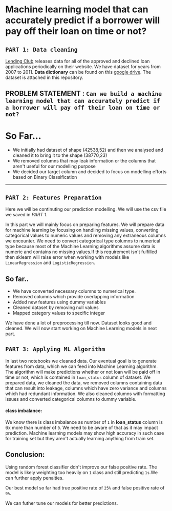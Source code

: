 # Machine learning model that can accurately predict if a borrower will pay off their loan on time or not?

`PART 1: Data cleaning`
--------------------------------------------
[Lending Club](https://www.lendingclub.com/info/download-data.action) releases data for all of the approved and declined loan applications periodically on their website. We have dataset for years from 2007 to 2011. **Data dictionary** can be found on this [google drive](https://docs.google.com/spreadsheets/d/191B2yJ4H1ZPXq0_ByhUgWMFZOYem5jFz0Y3by_7YBY4/edit). The dataset is attached in this repository.

**PROBLEM STATEMENT** : `Can we build a machine learning model that can accurately predict if a borrower will pay off their loan on time or not?`
--------------------------------------------------------------
# So Far...
* We initially had dataset of shape (42538,52) and then we analysed and cleaned it to bring it to the shape (38770,23)
* We removed columns that may leak information or the columns that aren't useful for our modelling purpose
* We decided our target column and decided to focus on modelling efforts based on Binary Classification
---------------------------------------------------------------------------
`PART 2: Features Preparation`
--------------------------------------------
Here we will be continuting our prediction modelling. We will use the csv file we saved in *PART 1*.

In this part we will mainly focus on preparing features. We will prepare data for machine learning by focusing on handling missing values, converting categorical values to numeric values and removing any extraneous columns we encounter. We need to convert categorical type columns to numerical type because most of the Machine Learning algorithms assume data is numeric and contains no missing values.If this requirement isn't fulfilled then sklearn will raise error when working with models like `LinearRegression` and `LogisticRegression`.

## So far..
* We have converted necessary columns to numerical type.
* Removed columns which provide overlapping information
* Added new features using dummy variables
* Cleaned dataset by removing null values
* Mapped category values to specific integer

We have done a lot of preprocessing till now. Dataset looks good and cleaned. We will now start working on Machine Learning models in next part.

`PART 3: Applying ML Algorithm`
--------------------------------------------

In last two notebooks we cleaned data. Our eventual goal is to generate features from data, which we can feed into Machine Learning algorithm. The algorithm will make predictions whether or not loan will be paid off in time or not, which is contained in `loan_status` column of dataset. We prepared data, we cleaned the data, we removed columns containing data that can result into leakage, columns which have zero variance and columns which had redundant information. We also cleaned columns with formatting issues and converted categorical columns to dummy variable.

#### class imbalance:
We know there is class imbalance as number of `1` in **loan_status** column is 6x more than number of `0`. We need to be aware of that as it may impact prediction. Machine learning models may show high accuracy in such case for training set but they aren't actually learning anything from train set.

## Conclusion:
Using random forest classifier ddn't improve our false positive rate. The model is likely weighting too heavily on `1` class and still predicting `1s`.We can further apply penalties.

Our best model so far had true positive rate of `25%` and false positive rate of `9%`.

We can futher tune our models for better predictions.
